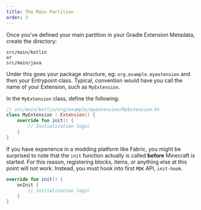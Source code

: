 ```yaml
---
title: The Main Partition 
order: 3
---
```


Once you've defined your main partition in your Gradle Extension Metadata, create the directory:
```text
src/main/kotlin
or
src/main/java
```

Under this goes your package structure, eg: `org.example.myextension` and then your Entrypoint class. Typical, convention would have you call the name of your Extension, such as `MyExtension`.

In the `MyExtension` class, define the following:

```kotlin
// src/main/kotlin/org/example/myextension/MyExtension.kt
class MyExtension : Extension() {
    override fun init() {
        // Initialization logic
    }
}
```

If you have experience in a modding platform like Fabric, you might be surprised to note that the `init` function actually is called **before** Minecraft is started. For this reason, registering blocks, items, or anything else at this point will not work. Instead, you must hook into first `MDK` API, `init-hook`.

```kotlin
override fun init() {
    onInit {
        // Initialization logic
    }
}
```